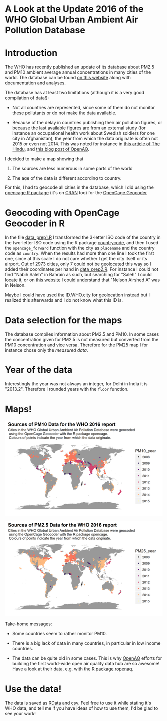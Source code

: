 A Look at the Update 2016 of the WHO Global Urban Ambient Air Pollution Database
================================================================================

Introduction
============

The WHO has recently published an update of its database about PM2.5 and PM10 ambient average annual concentrations in many cities of the world. The database can be found [on this website](http://www.who.int/phe/health_topics/outdoorair/databases/cities/en/) along with documentation and analyses.

The database has at least two limitations (although it is a very good compilation of data!):

-   Not all countries are represented, since some of them do not monitor these pollutants or do not make the data available.

-   Because of the delay in countries publishing their air pollution figures, or because the last available figures are from an external study (for instance an occupational health work about Swedish soldiers for one city in Afghanistan), the year from which the data originate is often not 2015 or even not 2014. This was noted for instance in [this article of The Hindu](http://www.thehindu.com/news/cities/Delhi/outdated-data-misleading-experts/article8598361.ece?utm_source=RSS_Feed&utm_medium=RSS&utm_campaign=RSS_Syndication&utm_source=twitterfeed&utm_medium=twitter), and [this blog post of OpenAQ](https://medium.com/@openaq/surprising-make-up-of-yearly-air-quality-data-from-most-recent-who-report-61ae780df2ce#.8f4n8g6fd).

I decided to make a map showing that

1.  The sources are less numerous in some parts of the world

2.  The age of the data is different according to country.

For this, I had to geocode all cities in the database, which I did using the [opencage R package](https://github.com/ropenscilabs/opencage) (it's on [CRAN](https://cran.r-project.org/web/packages/opencage/index.html) too) for the [OpenCage Geocoder](https://geocoder.opencagedata.com/)

Geocoding with OpenCage Geocoder in R
=====================================

In the file [data\_prep1.R](data_prep1.R) I transformed the 3-letter ISO code of the country in the two-letter ISO code using the R package [countrycode](https://cran.r-project.org/web/packages/countrycode/index.html), and then I used the `opencage_forward` function with the city as `placename` and the country code as `country`. When the results had more than one line I took the first one, since at this scale I do not care whether I get the city itself or its airport. Out of 2973 cities, only 7 could not be geolocated this way so I added their coordinates per hand in [data\_prep2.R](data_prep2.R). For instance I could not find "Nabih Saleh" in Bahrain as such, but searching for "Saleh" I could locate it, or on [this website](http://nelson.govt.nz/environment/air-quality/air-monitoring/airsheds-in-nelson/) I could understand that "Nelson Airshed A" was in Nelson.

Maybe I could have used the ID.WHO.city for geolocation instead but I realized this afterwards and I do not know what this ID is.

Data selection for the maps
===========================

The database compiles information about PM2.5 and PM10. In some cases the concentration given for PM2.5 is not measured but converted from the PM10 concentration and vice versa. Therefore for the PM25 map I for instance chose only the *measured data*.

Year of the data
================

Interestingly the year was not always an integer, for Delhi in India it is "2013.2". Therefore I rounded years with the `floor` function.

Maps!
=====

![alt text](PM10.PNG)

![alt text](PM25.PNG)

Take-home messages:

-   Some countries seem to rather monitor PM10.

-   There is a big lack of data in many countries, in particular in low income countries.

-   The data can be quite old in some cases. This is why [OpenAQ](https://openaq.org/) efforts for building the first world-wide open air quality data hub are so awesome! Have a look at their data, e.g. with the [R package ropenaq](https://github.com/ropenscilabs/ropenaq).

Use the data!
=============

The data is saved as [RData](who_aq_data2.RData) and [csv](WHO_AQ_data_geocoded.csv). Feel free to use it while stating it's WHO data, and tell me if you have ideas of how to use them, I'd be glad to see your work!
